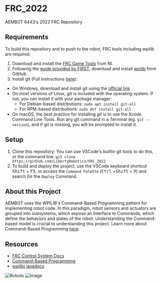 # FRC_2022
AEMBOT 6443's 2022 FRC Repository

## Requirements
To build this repository and to push to the robot, FRC tools including wpilib are required.
1. Download and install the [FRC Game Tools](https://www.ni.com/en-us/support/downloads/drivers/download.frc-game-tools.html#440024) from NI.
2. Following the [guide provided by FIRST](https://docs.wpilib.org/en/stable/docs/zero-to-robot/step-2/wpilib-setup.html), download and install [wpilib](https://github.com/wpilibsuite/allwpilib/releases/tag/v2022.2.1) from GitHub.
3. Install git (Full instructions [here](https://git-scm.com/book/en/v2/Getting-Started-Installing-Git)):
  * On Windows, download and install git using the [official link](https://git-scm.com/download/win)
  * On most versions of Linux, git is included with the operating system. If not, you can install it with your package manager:
    * For Debian-based distributions: `sudo apt install git-all`
    * For RPM-based distributions: `sudo dnf install git-all`
  * On macOS, the best practice for installing git is to use the Xcode Command Line Tools. Run any git command in a Terminal (eg. `git --version`), and if git is missing, you will be prompted to install it.

## Setup
1. Clone this repository:
You can use VSCode's builtin git tools to do this, or the command line:
`git clone https://github.com/LibertyRobotics/FRC_2022`
2. To build and deploy the project, use the VSCode keyboard shortcut <kbd>Shift</kbd> + <kbd>F5</kbd>, or access the `Command Palette` (<kbd>Ctrl</kbd> +<kbd>Shift</kbd> + <kbd>P</kbd>) and search for the `Deploy` Command.

## About this Project
AEMBOT uses the WPILIB's Command-Based Programming pattern for implementing robot code. In this paradigm, robot sensors and actuators are grouped into subsystems, which expose an interface to Commands, which define the behaviors and states of the robot. Understanding the Command-based model is crucial to understanding this project. Learn more about Command-Based Programming [here](https://docs.wpilib.org/en/stable/docs/software/commandbased/index.html).


## Resources
* [FRC Control System Docs](https://docs.wpilib.org/en/stable/index.html)
* [Command-Based Programming](https://docs.wpilib.org/en/stable/docs/software/commandbased/index.html)
* [wpilibj javadocs](https://first.wpi.edu/wpilib/allwpilib/docs/release/java/index.html)

![Robots](https://drive.google.com/uc?export=download&id=1FHWfhFtUOuyOHyrDigHGzEt0eMrn_GTo#gh-dark-mode-only)
![image](https://user-images.githubusercontent.com/6174676/151886133-8e62bf21-fdb9-42f0-bb85-9702b77ee404.png)
